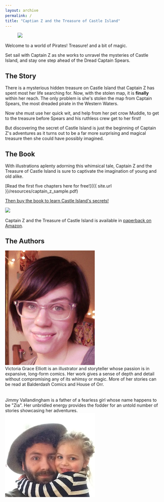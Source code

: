 ```yaml
---
layout: archive
permalink: /
title: "Captian Z and the Treasure of Castle Island"
---
```


<div id="ships"></div>

<figure>
	<img id="banner" src="{{ site.url }}/images/head1.jpg">
</figure>


Welcome to a world of Pirates! Treasure! and a bit of magic.

Set sail with Captain Z as she works to unravel the mysteries of Castle Island, and stay one step ahead of the Dread Captain Spears.

## The Story

There is a mysterious hidden treasure on Castle Island that Captain Z has spent most her life searching for. Now, with the stolen map, it is <strong>finally</strong> within her reach. The only problem is she's stolen the map from Captain Spears, the most dreaded pirate in the Western Waters.

Now she must use her quick wit, and help from her pet crow Muddle, to get to the treasure before Spears and his ruthless crew get to her first!

But discovering the secret of Castle Island is just the beginning of Captain Z's adventures as it turns out to be a far more surprising and magical treasure then she could have possibly imagined.

## The Book

With illustrations aplenty adorning this whimsical tale, Captain Z and the Treasure of Castle Island is sure to captivate the imagination of young and old alike.

[Read the first five chapters here for free!]({{ site.url }}/resources/captain_z_sample.pdf)

[Then buy the book to learn Castle Island's secrets!]()

<a href=""><img src="{{ . }}/images/cover.jpg"></a>

Captain Z and the Treasure of Castle Island is available in [paperback on Amazon]().

## The Authors

<div class="row">
<div class="profile-pic"><img src="images/victoria.jpg"/></div>

<div class="description">
Victoria Grace Elliott is an illustrator and storyteller whose passion is in expansive, long-form comics. Her work gives a sense of depth and detail without compromising any of its whimsy or magic. More of her stories can be read at Balderdash Comics and House of Orr.
</div>
</div>

<div class="row">
<br/><br/>
</div>

<div class="row">
<div class="description-left">
Jimmy Vallandingham is a father of a fearless girl whose name happens to be "Zia". Her unbridled energy provides the fodder for an untold number of stories showcasing her adventures.
</div>

<div class="profile-pic-right"><img src="images/jimmy.jpg"/></div>
</div>

